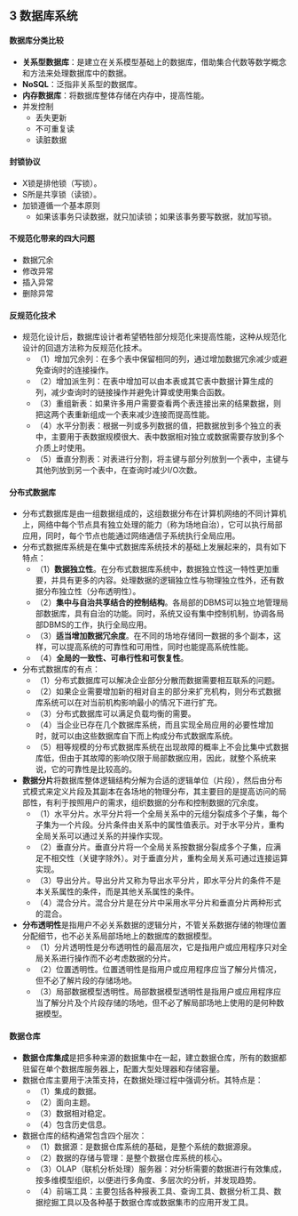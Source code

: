## 3 数据库系统
#### 数据库分类比较
- **关系型数据库**：是建立在关系模型基础上的数据库，借助集合代数等数学概念和方法来处理数据库中的数据。
- **NoSQL**：泛指非关系型的数据库。
- **内存数据库**：将数据库整体存储在内存中，提高性能。
- 并发控制
	- 丢失更新
	- 不可重复读
	- 读脏数据
#### 封锁协议
- X锁是排他锁（写锁）。
- S所是共享锁（读锁）。
- 加锁遵循一个基本原则
	- 如果该事务只读数据，就只加读锁；如果该事务要写数据，就加写锁。
#### 不规范化带来的四大问题
- 数据冗余
- 修改异常
- 插入异常
- 删除异常

#### 反规范化技术
- 规范化设计后，数据库设计者希望牺牲部分规范化来提高性能，这种从规范化设计的回退方法称为反规范化技术。
	- （1）增加冗余列：在多个表中保留相同的列，通过增加数据冗余减少或避免查询时的连接操作。
	- （2）增加派生列：在表中增加可以由本表或其它表中数据计算生成的列，减少查询时的链接操作并避免计算或使用集合函数。
	- （3）重组新表：如果许多用户需要查看两个表连接出来的结果数据，则把这两个表重新组成一个表来减少连接而提高性能。
	- （4）水平分割表：根据一列或多列数据的值，把数据放到多个独立的表中，主要用于表数据规模很大、表中数据相对独立或数据需要存放到多个介质上时使用。
	- （5）垂直分割表：对表进行分割，将主键与部分列放到一个表中，主键与其他列放到另一个表中，在查询时减少I/O次数。
#### 分布式数据库
- 分布式数据库是由一组数据组成的，这组数据分布在计算机网络的不同计算机上，网络中每个节点具有独立处理的能力（称为场地自治），它可以执行局部应用，同时，每个节点也能通过网络通信子系统执行全局应用。
- 分布式数据库系统是在集中式数据库系统技术的基础上发展起来的，具有如下特点：
	- （1）**数据独立性**。在分布式数据库系统中，数据独立性这一特性更加重要，并具有更多的内容。处理数据的逻辑独立性与物理独立性外，还有数据分布独立性（分布透明性）。
	- （2）**集中与自治共享结合的控制结构**。各局部的DBMS可以独立地管理局部数据库，具有自治的功能。同时，系统又设有集中控制机制，协调各局部DBMS的工作，执行全局应用。
	- （3）**适当增加数据冗余度**。在不同的场地存储同一数据的多个副本，这样，可以提高系统的可靠性和可用性，同时也能提高系统性能。
	- （4）**全局的一致性、可串行性和可恢复性**。
- 分布式数据库的有点：
	- （1）分布式数据库可以解决企业部分分散而数据需要相互联系的问题。
	- （2）如果企业需要增加新的相对自主的部分来扩充机构，则分布式数据库系统可以在对当前机构影响最小的情况下进行扩充。
	- （3）分布式数据库可以满足负载均衡的需要。
	- （4）当企业已存在几个数据库系统，而且实现全局应用的必要性增加时，就可以由这些数据库自下而上构成分布式数据库系统。
	- （5）相等规模的分布式数据库系统在出现故障的概率上不会比集中式数据库低，但由于其故障的影响仅限于局部数据应用，因此，就整个系统来说，它的可靠性是比较高的。
- **数据分片**将数据库整体逻辑结构分解为合适的逻辑单位（片段），然后由分布式模式来定义片段及其副本在各场地的物理分布，其主要目的是提高访问的局部性，有利于按照用户的需求，组织数据的分布和控制数据的冗余度。
	- （1）水平分片。水平分片将一个全局关系中的元组分裂成多个子集，每个子集为一个片段。分片条件由关系中的属性值表示。对于水平分片，重构全局关系可以通过关系的并操作实现。
	- （2）垂直分片。垂直分片将一个全局关系按数据分裂成多个子集，应满足不相交性（关键字除外）。对于垂直分片，重构全局关系可通过连接运算实现。
	- （3）导出分片。导出分片又称为导出水平分片，即水平分片的条件不是本关系属性的条件，而是其他关系属性的条件。
	- （4）混合分片。混合分片是在分片中采用水平分片和垂直分片两种形式的混合。
- **分布透明性**是指用户不必关系数据的逻辑分片，不管关系数据存储的物理位置分配细节，也不必关系局部场地上的数据库的数据模型。
	- （1）分片透明性是分布透明性的最高层次，它是指用户或应用程序只对全局关系进行操作而不必考虑数据的分片。
	- （2）位置透明性。位置透明性是指用户或应用程序应当了解分片情况，但不必了解片段的存储场地。
	- （3）局部数据模型透明性。局部数据模型透明性是指用户或应用程序应当了解分片及个片段存储的场地，但不必了解局部场地上使用的是何种数据模型。

#### 数据仓库
- **数据仓库集成**是把多种来源的数据集中在一起，建立数据仓库，所有的数据都驻留在单个数据库服务器上，配置大型处理器和存储容量。
- 数据仓库主要用于决策支持，在数据处理过程中强调分析。其特点是：
	- （1）集成的数据。
	- （2）面向主题。
	- （3）数据相对稳定。
	- （4）包含历史信息。
- 数据仓库的结构通常包含四个层次：
	- （1）数据源：是数据仓库系统的基础，是整个系统的数据源泉。
	- （2）数据的存储与管理：是整个数据仓库系统的核心。
	- （3）OLAP（联机分析处理）服务器：对分析需要的数据进行有效集成，按多维模型组织，以便进行多角度、多层次的分析，并发现趋势。
	- （4）前端工具：主要包括各种报表工具、查询工具、数据分析工具、数据挖掘工具以及各种基于数据仓库或数据集市的应用开发工具。